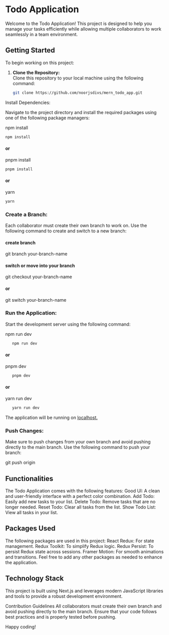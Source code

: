 # Todo Application

Welcome to the Todo Application! This project is designed to help you manage your tasks efficiently while allowing multiple collaborators to work seamlessly in a team environment.

## Getting Started

To begin working on this project:

1. **Clone the Repository:**  
   Clone this repository to your local machine using the following command:

   ```bash
   git clone https://github.com/noorjsdivs/mern_todo_app.git
   ```
Install Dependencies:

Navigate to the project directory and install the required packages using one of the following package managers:

npm install
   ```bash
   npm install
```
#### or
pnpm install
   ```bash
   pnpm install
```
#### or
yarn
   ```bash
   yarn
```

### Create a Branch:
Each collaborator must create their own branch to work on. Use the following command to create and switch to a new branch:
#### create branch
git branch your-branch-name

#### switch or move into your branch
git checkout your-branch-name
#### or
git switch your-branch-name


### Run the Application:
Start the development server using the following command:

npm run dev
   ```bash
      npm run dev
```
#### or
pnpm dev
   ```bash
      pnpm dev
```
#### or
yarn run dev
   ```bash
      yarn run dev
```
The application will be running on [localhost.](http://localhost:3000/)

### Push Changes:
Make sure to push changes from your own branch and avoid pushing directly to the main branch. Use the following command to push your branch:

git push origin <your-branch-name>

## Functionalities
The Todo Application comes with the following features:
Good UI: A clean and user-friendly interface with a perfect color combination.
Add Todo: Easily add new tasks to your list.
Delete Todo: Remove tasks that are no longer needed.
Reset Todo: Clear all tasks from the list.
Show Todo List: View all tasks in your list.

## Packages Used
The following packages are used in this project:
React Redux: For state management.
Redux Toolkit: To simplify Redux logic.
Redux Persist: To persist Redux state across sessions.
Framer Motion: For smooth animations and transitions.
Feel free to add any other packages as needed to enhance the application.

## Technology Stack
This project is built using Next.js and leverages modern JavaScript libraries and tools to provide a robust development environment.

Contribution Guidelines
All collaborators must create their own branch and avoid pushing directly to the main branch. Ensure that your code follows best practices and is properly tested before pushing.

Happy coding!
